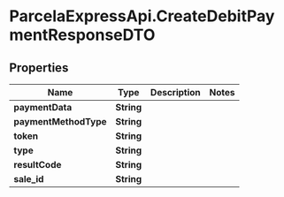 # ParcelaExpressApi.CreateDebitPaymentResponseDTO

## Properties

Name | Type | Description | Notes
------------ | ------------- | ------------- | -------------
**paymentData** | **String** |  | 
**paymentMethodType** | **String** |  | 
**token** | **String** |  | 
**type** | **String** |  | 
**resultCode** | **String** |  | 
**sale_id** | **String** |  | 


